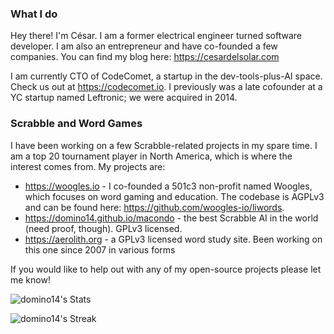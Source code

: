 <!--
**domino14/domino14** is a ✨ _special_ ✨ repository because its `README.md` (this file) appears on your GitHub profile.

Here are some ideas to get you started:

- 🔭 I’m currently working on ...
- 🌱 I’m currently learning ...
- 👯 I’m looking to collaborate on ...
- 🤔 I’m looking for help with ...
- 💬 Ask me about ...
- 📫 How to reach me: ...
- 😄 Pronouns: ...
- ⚡ Fun fact: ...
-->

### What I do

Hey there! I'm César. I am a former electrical engineer turned software developer. I am also an entrepreneur and have co-founded a few companies. You can find my blog here: https://cesardelsolar.com

I am currently CTO of CodeComet, a startup in the dev-tools-plus-AI space. Check us out at https://codecomet.io. I previously was a late cofounder at a YC startup named Leftronic; we were acquired in 2014.

### Scrabble and Word Games

I have been working on a few Scrabble-related projects in my spare time. I am a top 20 tournament player in North America, which is where the interest comes from. My projects are:

- https://woogles.io - I co-founded a 501c3 non-profit named Woogles, which focuses on word gaming and education. The codebase is AGPLv3 and can be found here: https://github.com/woogles-io/liwords.
- https://domino14.github.io/macondo - the best Scrabble AI in the world (need proof, though). GPLv3 licensed.
- https://aerolith.org - a GPLv3 licensed word study site. Been working on this one since 2007 in various forms

If you would like to help out with any of my open-source projects please let me know!

![domino14's Stats](https://github-readme-stats.vercel.app/api?username=domino14&theme=vue-dark&show_icons=true&hide_border=true&count_private=true)

![domino14's Streak](https://github-readme-streak-stats.herokuapp.com/?user=domino14&theme=vue-dark&hide_border=true)
